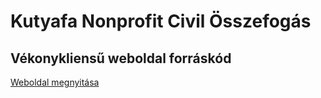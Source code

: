 
# Kutyafa Nonprofit Civil Összefogás 
## Vékonykliensű weboldal forráskód
[Weboldal megnyitása](#%20Kutyafa%20Nonprofit%20Civil%20%C3%96sszefog%C3%A1s%20%20##%20V%C3%A9konykliens%C5%B1%20weboldal%20forr%C3%A1sk%C3%B3d%20%20link:%20ec2-16-16-141-119.eu-north-1.compute.amazonaws.com)

